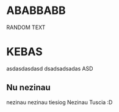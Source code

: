 # ABABBABB
RANDOM
TEXT

# KEBAS
asdasdasdasd
dsadsadsadas
ASD

## Nu nezinau
nezinau nezinau tiesiog
Nezinau
Tuscia :D